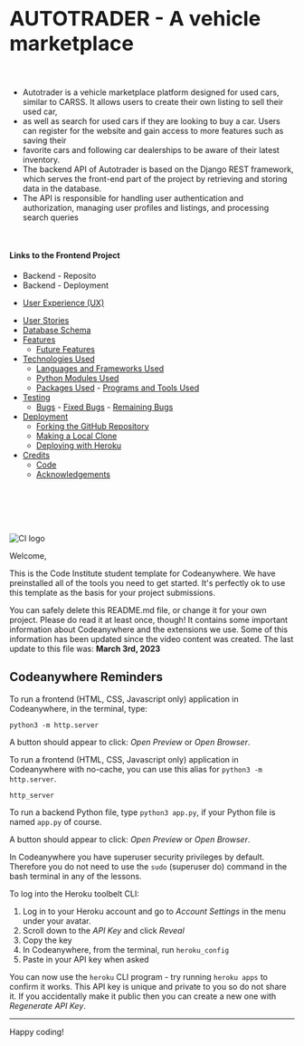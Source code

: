 <p align="center">
  <h1 style="font-size: 36px;">AUTOTRADER - A vehicle marketplace</h1>
</p>


<br>

* Autotrader is a vehicle marketplace platform designed for used cars, similar to CARSS. It allows users to create their own listing to sell their used car, 
* as well as search for used cars if they are looking to buy a car. Users can register for the website and gain access to more features such as saving their 
* favorite cars and following car dealerships to be aware of their latest inventory.
* The backend API of Autotrader is based on the Django REST framework, which serves the front-end part of the project by retrieving and storing data in the database.
*  The API is responsible for handling user authentication and authorization, managing user profiles and listings, and processing search queries

<br>


#### Links to the Frontend Project

 - Backend - Reposito
 - Backend - Deployment

+ [User Experience (UX)](#user-experience-ux)
- [User Stories](#user-stories)
- [Database Schema](#database-schema)
- [Features](#features)
     - [Future Features](#future-features)
- [Technologies Used](#technologies-used)
     - [Languages and Frameworks Used](#languages-and-frameworks-used)
     - [Python Modules Used](#python-modules-used)
     - [Packages Used](#packages-used)
      - [Programs and Tools Used](#programs-and-tools-used)
- [Testing](#testing)
     - [Bugs](#bugs)
      - [Fixed Bugs](#fixed-bugs)
      - [Remaining Bugs](#remaining-bugs)
- [Deployment](#deployment)
    - [Forking the GitHub Repository](#forking-the-github-repository)
    - [Making a Local Clone](#making-a-local-clone)
    - [Deploying with Heroku](#deploying-with-heroku)
- [Credits](#credits)
     - [Code](#code)
     - [Acknowledgements](#acknowledgements)



<br>
<br>
<br>
<br>





































![CI logo](https://codeinstitute.s3.amazonaws.com/fullstack/ci_logo_small.png)

Welcome,

This is the Code Institute student template for Codeanywhere. We have preinstalled all of the tools you need to get started. It's perfectly ok to use this template as the basis for your project submissions.

You can safely delete this README.md file, or change it for your own project. Please do read it at least once, though! It contains some important information about Codeanywhere and the extensions we use. Some of this information has been updated since the video content was created. The last update to this file was: **March 3rd, 2023**

## Codeanywhere Reminders

To run a frontend (HTML, CSS, Javascript only) application in Codeanywhere, in the terminal, type:

`python3 -m http.server`

A button should appear to click: _Open Preview_ or _Open Browser_.

To run a frontend (HTML, CSS, Javascript only) application in Codeanywhere with no-cache, you can use this alias for `python3 -m http.server`.

`http_server`

To run a backend Python file, type `python3 app.py`, if your Python file is named `app.py` of course.

A button should appear to click: _Open Preview_ or _Open Browser_.

In Codeanywhere you have superuser security privileges by default. Therefore you do not need to use the `sudo` (superuser do) command in the bash terminal in any of the lessons.

To log into the Heroku toolbelt CLI:

1. Log in to your Heroku account and go to _Account Settings_ in the menu under your avatar.
2. Scroll down to the _API Key_ and click _Reveal_
3. Copy the key
4. In Codeanywhere, from the terminal, run `heroku_config`
5. Paste in your API key when asked

You can now use the `heroku` CLI program - try running `heroku apps` to confirm it works. This API key is unique and private to you so do not share it. If you accidentally make it public then you can create a new one with _Regenerate API Key_.

---

Happy coding!
